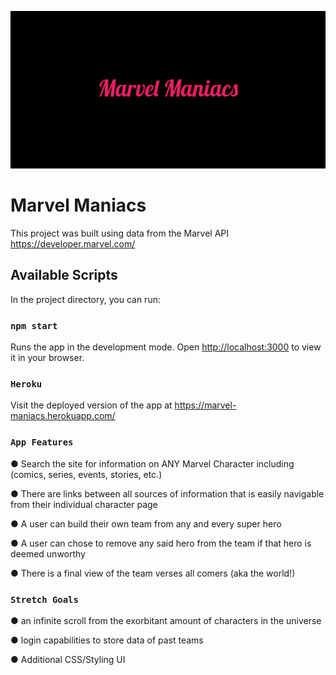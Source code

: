 ![MainImage!](/public/images/Marvel_Maniacs.png)

# Marvel Maniacs

This project was built using data from the Marvel API https://developer.marvel.com/

## Available Scripts

In the project directory, you can run:

### `npm start`

Runs the app in the development mode.
Open [http://localhost:3000](http://localhost:3000) to view it in your browser.

### `Heroku`

Visit the deployed version of the app at https://marvel-maniacs.herokuapp.com/

### `App Features`

● Search the site for information on ANY Marvel Character including (comics, series, events, stories, etc.)

● There are links between all sources of information that is easily navigable from their individual character page

● A user can build their own team from any and every super hero

● A user can chose to remove any said hero from the team if that hero is deemed unworthy

● There is a final view of the team verses all comers (aka the world!)

### `Stretch Goals`

● an infinite scroll from the exorbitant amount of characters in the universe

● login capabilities to store data of past teams

● Additional CSS/Styling UI
